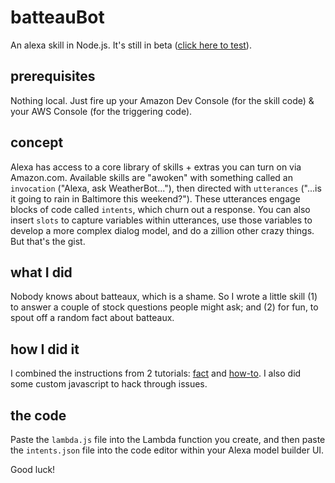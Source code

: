 # batteauBot
An alexa skill in Node.js. It's still in beta ([click here to test](https://skills-store.amazon.com/deeplink/tvt/9aed219785802408375323d0eebba27ce2f86fe2e0c302aabf95a365b3615366598a6cb74766481044b3dbad37973d8301ce80d4cf787ff4f99dc47f1045c379cb05ce1b03071c7f9abd2eeffccb915c5f8eba0990ee7447ecd5b55c7f18769c95ebda2361719a519d007d54a0c7d4)).

## prerequisites
Nothing local. Just fire up your Amazon Dev Console (for the skill code) & your AWS Console (for the triggering code).

## concept
Alexa has access to a core library of skills + extras you can turn on via Amazon.com. Available skills are "awoken" with something called an `invocation` ("Alexa, ask WeatherBot..."), then directed with `utterances` ("...is it going to rain in Baltimore this weekend?"). These utterances engage blocks of code called `intents`, which churn out a response. You can also insert `slots` to capture variables within utterances, use those variables to develop a more complex dialog model, and do a zillion other crazy things. But that's the gist.

## what I did
Nobody knows about batteaux, which is a shame. So I wrote a little skill (1) to answer a couple of stock questions people might ask; and (2) for fun, to spout off a random fact about batteaux.

## how I did it
I combined the instructions from 2 tutorials: [fact](https://github.com/alexa/skill-sample-nodejs-fact) and [how-to](https://github.com/alexa/skill-sample-nodejs-howto). I also did some custom javascript to hack through issues.

## the code
Paste the `lambda.js` file into the Lambda function you create, and then paste the `intents.json` file into the code editor within your Alexa model builder UI.

Good luck!
